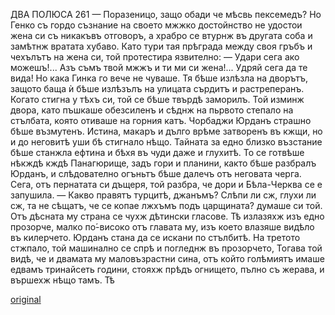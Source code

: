 ﻿ДВА ПОЛЮСА
261
— Поразеницо, защо обади че мѣсвь пексемедъ?
Но Генко съ гордо съзнание на своето мжжко достойнство не удостои жена си съ никакъвъ отговоръ, а храбро се втурнж въ другата соба и замѣтнж вратата хубаво. Като тури тая прѣграда между своя гръбъ и чехълътъ на жена си, той протестира язвително:
— Удари сега ако можешъ!... Азъ съмъ твой мжжъ и ти ми си жена!... Удряй сега да те вида!
Но кака Гинка го вече не чуваше. Тя бѣше излѣзла на дворътъ, защото баща ѝ бѣше излѣзълъ на улицата сърдитъ и растреперанъ.
Когато стигна у тѣхъ си, той се бѣше твърдѣ заморилъ. Той изминж двора, като пъшкаше обезсиленъ и сѣднж на пьрвото степало на стълбата, която отиваше на горния катъ.
Чорбаджи Юрданъ страшно бѣше възмутенъ. Истина, макаръ и дълго врѣме затворенъ въ кжщи, но и до неговитѣ уши бѣ стигнало нѣщо. Тайната за едно близко възстание бѣше станжла ефтина и бѣхя въ чуди даже и глухитѣ. То се готвѣше нѣкждѣ кждѣ Панагюрище, задъ гори и планини, както бѣше разбралъ Юрданъ, и слѣдователно огъньтъ бѣше далечъ отъ неговата черга. Сега, отъ пернатата си дъщеря, той разбра, че дори и Бѣла-Черква се е запушила. — Какво правятъ турцитѣ, джанъмъ? Слѣпи ли сж, глухи ли сж, та не сѣщатъ, че се копае лжхъмъ подъ царщината? думаше си той.
Отъ дѣсната му страна се чухж дѣтински гласове. Тѣ излазяхж изъ едно прозорче, малко по́-високо отъ главата му, изъ което влазяше видѣло въ килерчето. Юрданъ стана да се искани по стълбитѣ. На третото стжпало, той машинално се спрѣ и погледнж въ прозорчето, Тогава той видѣ, че и двамата му маловъзрастни сина, отъ който голѣмиятъ имаше едвамъ тринайсеть години, стояхж прѣдъ огнището, пълно съ жерава, и вършехж нѣщо тамъ. Тѣ

[original](images/296.jpg)